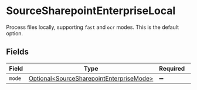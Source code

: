 # SourceSharepointEnterpriseLocal

Process files locally, supporting `fast` and `ocr` modes. This is the default option.


## Fields

| Field                                                                                              | Type                                                                                               | Required                                                                                           | Description                                                                                        |
| -------------------------------------------------------------------------------------------------- | -------------------------------------------------------------------------------------------------- | -------------------------------------------------------------------------------------------------- | -------------------------------------------------------------------------------------------------- |
| `mode`                                                                                             | [Optional\<SourceSharepointEnterpriseMode>](../../models/shared/SourceSharepointEnterpriseMode.md) | :heavy_minus_sign:                                                                                 | N/A                                                                                                |
